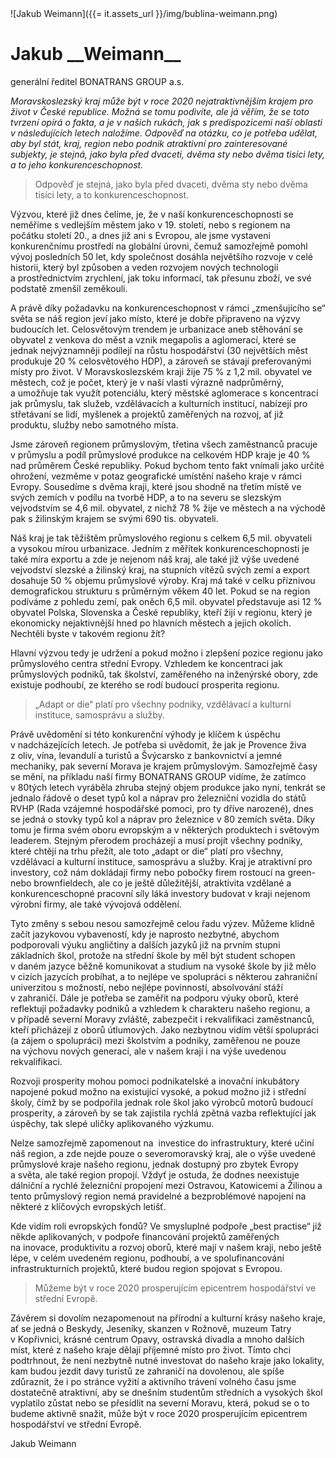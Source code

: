 <div class="persona">
![Jakub Weimann]({{= it.assets_url }}/img/bublina-weimann.png)

  <div>
    <h1>Jakub __Weimann__</h1>
    <span>generální ředitel BONATRANS GROUP a.s.</span>
  </div>
</div>

*Moravskoslezský kraj může být v&nbsp;roce 2020 nejatraktivnějším krajem pro život v&nbsp;České republice. Možná se tomu podivíte, ale já věřím, že se toto tvrzení opírá o&nbsp;fakta, a&nbsp;je v&nbsp;našich rukách, jak s&nbsp;predispozicemi naší oblasti v&nbsp;následujících letech naložíme. Odpověď na&nbsp;otázku, co je potřeba udělat, aby byl stát, kraj, region nebo podnik atraktivní pro zainteresované subjekty, je stejná, jako byla před dvaceti, dvěma sty nebo dvěma tisíci lety, a&nbsp;to jeho konkurenceschopnost.*

> Odpověď je stejná, jako byla před dvaceti, dvěma sty nebo dvěma tisíci lety, a to konkurenceschopnost.

Výzvou, které již dnes čelíme, je, že v&nbsp;naší konkurenceschopnosti se neměříme s&nbsp;vedlejším městem jako v&nbsp;19.&nbsp;století, nebo s&nbsp;regionem na počátku století 20., a&nbsp;dnes již ani s&nbsp;Evropou, ale jsme vystaveni konkurenčnímu prostředí na&nbsp;globální úrovni, čemuž samozřejmě pomohl vývoj posledních 50 let, kdy společnost dosáhla největšího rozvoje v&nbsp;celé historii, který byl způsoben a&nbsp;veden rozvojem nových technologií a&nbsp;prostřednictvím zrychlení, jak toku informací, tak přesunu zboží, ve své podstatě zmenšil zeměkouli.

A&nbsp;právě díky požadavku na&nbsp;konkurenceschopnost v&nbsp;rámci „zmenšujícího se“ světa se náš region jeví jako místo, které je dobře připraveno na&nbsp;výzvy budoucích let. Celosvětovým trendem je urbanizace aneb stěhování se obyvatel z&nbsp;venkova do měst a&nbsp;vznik megapolis a aglomerací, které se jednak nejvýznamněji podílejí na&nbsp;růstu hospodářství (30 největších měst produkuje 20&nbsp;% celosvětového HDP), a&nbsp;zároveň se stávají preferovanými místy pro život. V&nbsp;Moravskoslezském kraji žije 75&nbsp;% z&nbsp;1,2&nbsp;mil. obyvatel ve městech, což je počet, který je v&nbsp;naší vlasti výrazně nadprůměrný, a&nbsp;umožňuje tak využít potenciálu, který městské aglomerace s&nbsp;koncentrací jak průmyslu, tak služeb, vzdělávacích a&nbsp;kulturních institucí, nabízejí pro střetávaní se lidí, myšlenek a&nbsp;projektů zaměřených na&nbsp;rozvoj, ať již produktu, služby nebo samotného místa.

Jsme zároveň regionem průmyslovým, třetina všech zaměstnanců pracuje v&nbsp;průmyslu a podíl průmyslové produkce na&nbsp;celkovém HDP kraje je 40&nbsp;% nad průměrem České republiky. Pokud bychom tento fakt vnímali jako určité ohrožení, vezměme v&nbsp;potaz geografické umístění našeho kraje v&nbsp;rámci Evropy. Sousedíme s&nbsp;dvěma kraji, které jsou shodně na&nbsp;třetím místě ve svých zemích v&nbsp;podílu na&nbsp;tvorbě HDP, a&nbsp;to na&nbsp;severu se slezským vejvodstvím se 4,6&nbsp;mil. obyvatel, z&nbsp;nichž 78&nbsp;% žije ve městech a na&nbsp;východě pak s&nbsp;žilinským krajem se svými 690&nbsp;tis. obyvateli.

Náš kraj je tak těžištěm průmyslového regionu s&nbsp;celkem 6,5&nbsp;mil. obyvateli a&nbsp;vysokou mírou urbanizace. Jedním z&nbsp;měřítek konkurenceschopnosti je také míra exportu a zde je nejenom náš kraj, ale také již výše uvedené vejvodství slezské a&nbsp;žilinský kraj, na&nbsp;stupních vítězů svých zemí a&nbsp;export dosahuje 50&nbsp;% objemu průmyslové výroby. Kraj má také v&nbsp;celku příznivou demografickou strukturu s&nbsp;průměrným věkem 40&nbsp;let. Pokud se na&nbsp;region podíváme z&nbsp;pohledu zemí, pak oněch 6,5&nbsp;mil. obyvatel představuje asi 12&nbsp;% obyvatel Polska, Slovenska a&nbsp;České republiky, kteří žijí v&nbsp;regionu, který je ekonomicky nejaktivnější hned po hlavních městech a jejich okolích. Nechtěli byste v&nbsp;takovém regionu žít?

Hlavní výzvou tedy je udržení a pokud možno i&nbsp;zlepšení pozice regionu jako průmyslového centra střední Evropy. Vzhledem ke koncentraci jak průmyslových podniků, tak školství, zaměřeného na&nbsp;inženýrské obory, zde existuje podhoubí, ze kterého se rodí budoucí prosperita regionu.

> „Adapt or die“ platí pro všechny podniky, vzdělávací a kulturní instituce, samosprávu a služby.

Právě uvědomění si této konkurenční výhody je klíčem k úspěchu v&nbsp;nadcházejících letech. Je potřeba si uvědomit, že jak je Provence živa z&nbsp;oliv, vína, levandulí a&nbsp;turistů a Švýcarsko z&nbsp;bankovnictví a jemné mechaniky, pak severní Morava je krajem průmyslovým. Samozřejmě časy se mění, na&nbsp;příkladu naší firmy BONATRANS GROUP vidíme, že zatímco v&nbsp;80tých letech vyráběla zhruba stejný objem produkce jako nyní, tenkrát se jednalo řádově o&nbsp;deset typů kol a náprav pro železniční vozidla do států RVHP (Rada vzájemné hospodářské pomoci, pro ty dříve narozené), dnes se jedná o&nbsp;stovky typů kol a&nbsp;náprav pro železnice v&nbsp;80 zemích světa. Díky tomu je firma svém oboru evropským a v&nbsp;některých produktech i&nbsp;světovým leaderem. Stejným přerodem procházejí a musí projít všechny podniky, které chtějí na&nbsp;trhu přežít, ale toto „adapt or die“ platí pro všechny, vzdělávací a kulturní instituce, samosprávu a služby. Kraj je atraktivní pro investory, což nám dokládají firmy nebo pobočky firem rostoucí na&nbsp;green- nebo brownfieldech, ale co je ještě důležitější, atraktivita vzdělané a konkurenceschopné pracovní síly láká investory budovat v&nbsp;kraji nejenom výrobní firmy, ale také vývojová oddělení.

Tyto změny s&nbsp;sebou nesou samozřejmě celou řadu výzev. Můžeme klidně začít jazykovou vybaveností, kdy je naprosto nezbytné, abychom podporovali výuku angličtiny a&nbsp;dalších jazyků již na&nbsp;prvním stupni základních škol, protože na&nbsp;střední škole by měl být student schopen v&nbsp;daném jazyce běžně komunikovat a studium na&nbsp;vysoké škole by již mělo v&nbsp;cizích jazycích probíhat, a&nbsp;to nejlépe ve spolupráci s&nbsp;některou zahraniční univerzitou s&nbsp;možností, nebo nejlépe povinností, absolvování stáží v&nbsp;zahraničí. Dále je potřeba se zaměřit na&nbsp;podporu výuky oborů, které reflektují požadavky podniků a vzhledem k&nbsp;charakteru našeho regionu, a v&nbsp;případě severní Moravy zvláště, zabezpečit i&nbsp;rekvalifikaci zaměstnanců, kteří přicházejí z&nbsp;oborů útlumových. Jako nezbytnou vidím větší spolupráci (a zájem o&nbsp;spolupráci) mezi školstvím a podniky, zaměřenou ne&nbsp;pouze na&nbsp;výchovu nových generací, ale v&nbsp;našem kraji i&nbsp;na&nbsp;výše uvedenou rekvalifikaci.

Rozvoji prosperity mohou pomoci podnikatelské a inovační inkubátory napojené pokud možno na&nbsp;existující vysoké, a pokud možno již i&nbsp;střední školy, čímž by se podpořila jednak role škol jako výrobců motorů budoucí prosperity, a zároveň by se tak zajistila rychlá zpětná vazba reflektující jak úspěchy, tak slepé uličky aplikovaného výzkumu.

Nelze samozřejmě zapomenout na&nbsp; investice do infrastruktury, které učiní náš region, a zde nejde pouze o&nbsp;severomoravský kraj, ale o&nbsp;výše uvedené průmyslové kraje našeho regionu, jednak dostupný pro zbytek Evropy a&nbsp;světa, ale také region propojí. Vždyť je ostuda, že dodnes neexistuje dálniční a rychlé železniční propojení mezi Ostravou, Katowicemi a Žilinou a tento průmyslový region nemá pravidelné a bezproblémové napojení na některé z&nbsp;klíčových evropských letišť.

Kde vidím roli evropských fondů? Ve&nbsp;smysluplné podpoře „best practise“ již někde aplikovaných, v&nbsp;podpoře financování projektů zaměřených na&nbsp;inovace, produktivitu a rozvoj oborů, které mají v našem kraji, nebo ještě lépe, v&nbsp;celém uvedeném regionu, podhoubí, a ve spolufinancování infrastrukturních projektů, které budou region spojovat s&nbsp;Evropou.

> Můžeme být v&nbsp;roce 2020 prosperujícím epicentrem hospodářství ve střední Evropě.

Závěrem si dovolím nezapomenout na&nbsp;přírodní a kulturní krásy našeho kraje, ať se jedná o&nbsp;Beskydy, Jeseníky, skanzen v&nbsp;Rožnově, muzeum Tatry v&nbsp;Kopřivnici, krásné centrum Opavy, ostravská divadla a mnoho dalších míst, které z&nbsp;našeho kraje dělají příjemné místo pro život. Tímto chci podtrhnout, že není nezbytně nutné investovat do&nbsp;našeho kraje jako lokality, kam budou jezdit davy turistů ze zahraničí na&nbsp;dovolenou, ale spíše zdůraznit, že i&nbsp;po stránce vyžití a aktivního trávení volného času jsme dostatečně atraktivní, aby se dnešním studentům středních a vysokých škol vyplatilo zůstat nebo se přesídlit na&nbsp;severní Moravu, která, pokud se o to budeme aktivně snažit, může být v&nbsp;roce 2020 prosperujícím epicentrem hospodářství ve střední Evropě.

Jakub Weimann
